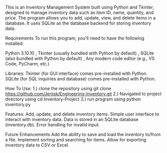 This is an Inventory Management System built using Python and Tkinter, designed to manage inventory data such as item ID, name, quantity, and price. The program allows you to add, update, view, and delete items in a database. It uses SQLite as the database backend for storing inventory data.

Requirements
To run this program, you'll need to have the following installed:

Python 3.10.10 , 
Tkinter (usually bundled with Python by default) , 
SQLite (also bundled with Python by default) , 
Any modern code editor (e.g., VS Code, PyCharm, etc.)

Libraries:
Tkinter (for GUI interface) comes pre-installed with Python.
SQLite (for SQL inquiries and database) comes pre-installed with Python.

How To Use:
1.) clone the repository using git clone https://github.com/Jerjisk/Engineering-Inventory.git
2.) Navigated to project directory using cd Inventory-Project
3.) run program using python inventory.py

Features:
Add, update, and delete inventory items.
Simple user interface to interact with inventory data.
Data is stored in an SQLite database (inventory.db).
Error handling for invalid input.

Future Enhancements
Add the ability to save and load the inventory to/from a file.
Implement sorting and searching for items.
Allow for exporting inventory data to CSV or Excel.
